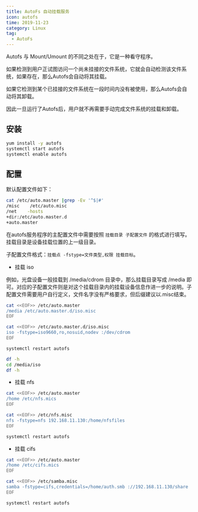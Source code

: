 ```yaml
---
title: AutoFs 自动挂载服务
icon: autofs
time: 2019-11-23
category: Linux
tag:
  - AutoFs
---
```


Autofs 与 Mount/Umount 的不同之处在于，它是一种看守程序。

如果检测到用户正试图访问一个尚未挂接的文件系统，它就会自动检测该文件系统，如果存在，那么Autofs会自动将其挂载。

如果它检测到某个已挂接的文件系统在一段时间内没有被使用，那么Autofs会自动将其卸载。

因此一旦运行了Autofs后，用户就不再需要手动完成文件系统的挂载和卸载。

## 安装

```bash
yum install -y autofs
systemctl start autofs
systemctl enable autofs
```

## 配置

默认配置文件如下：

```bash
cat /etc/auto.master |grep -Ev '^$|#'
/misc    /etc/auto.misc
/net    -hosts
+dir:/etc/auto.master.d
+auto.master
```

在autofs服务程序的主配置文件中需要按照 `挂载目录 子配置文件` 的格式进行填写。挂载目录是设备挂载位置的上一级目录。

子配置文件格式：`挂载点 -fstype=文件类型,权限 挂载目标`。

- 挂载 iso

例如，光盘设备一般挂载到 /media/cdrom 目录中，那么挂载目录写成 /media 即可。对应的子配置文件则是对这个挂载目录内的挂载设备信息作进一步的说明。子配置文件需要用户自行定义，文件名字没有严格要求，但后缀建议以.misc结束。

```bash
cat <<EOF>> /etc/auto.master
/media /etc/auto.master.d/iso.misc
EOF

cat <<EOF>> /etc/auto.master.d/iso.misc
iso -fstype=iso9660,ro,nosuid,nodev :/dev/cdrom
EOF

systemctl restart autofs

df -h
cd /media/iso
df -h
```

- 挂载 nfs

```bash
cat <<EOF>> /etc/auto.master
/home /etc/nfs.mics
EOF

cat <<EOF>> /etc/nfs.misc
nfs -fstype=nfs 192.168.11.130:/home/nfsfiles
EOF

systemctl restart autofs
```

- 挂载 cifs

```bash
cat <<EOF>> /etc/auto.master
/home /etc/cifs.mics
EOF

cat <<EOF>> /etc/samba.misc
samba -fstype=cifs,credentials=/home/auth.smb ://192.168.11.130/share
EOF

systemctl restart autofs
```
